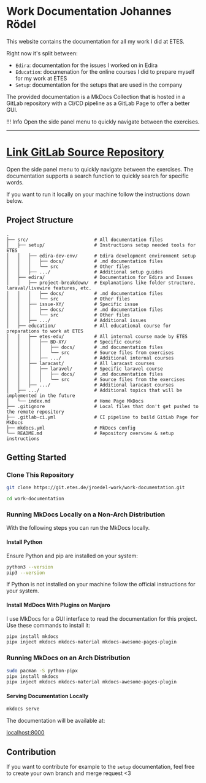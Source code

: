 # Work Documentation Johannes Rödel

This website contains the documentation for all my work I did at ETES. 

Right now it's split between:

- `Edira`: documentation for the issues I worked on in Edira
- `Education`: documenation for the online courses I did to prepare myself for my work at ETES
- `Setup`: documentation for the setups that are used in the company

The provided documentation is a MkDocs Collection that is hosted in a GitLab repository with a CI/CD pipeline as a GitLab Page to offer a better GUI.

!!! Info
    Open the side panel menu to quickly navigate between the exercises.

---

# **[Link GitLab Source Repository](https://git.etes.de/jroedel-work/work-documentation.git)**

Open the side panel menu to quickly navigate between the exercises. The documentation supports a search function to quickly search for specific words.

If you want to run it locally on your machine follow the instructions down below. 

## Project Structure 

```
.
├── src/                        # All documentation files
│   ├── setup/                  # Instructions setup needed tools for ETES
│   │   ├── edira-dev-env/      # Edira development environment setup
│   │   │   ├── docs/           # .md documentation files
│   │   │   └── src             # Other files
│   │   ├── .../                # Additional setup guides
│   ├── edira/                  # Documentation for Edira and Issues
│   │   ├── project-breakdown/  # Explanations like folder structure, laraval/livewire features, etc.
│   │   │   ├── docs/           # .md documentation files
│   │   │   └── src             # Other files
│   │   ├── issue-XY/           # Specific issue
│   │   │   ├── docs/           # .md documentation files
│   │   │   └── src             # Other files
│   │   ├── .../                # Additional issues
│   ├── education/              # All educational course for preparations to work at ETES
│   │   ├── etes-edu/           # All internal course made by ETES
│   │   │   ├── BD-XY/          # Specific course
│   │   │   │   ├── docs/       # .md documentation files
│   │   │   │   └── src         # Source files from exercises
│   │   │   ├── .../            # Additional internal courses
│   │   ├── laracast/           # All laracast courses
│   │   │   ├── laravel/        # Specific laravel course
│   │   │   │   ├── docs/       # .md documentation files
│   │   │   │   └── src         # Source files from the exercises  
│   │   ├── .../                # Additional laracast courses
│   ├── .../                    # Additional topics that will be implemented in the future        
│   └── index.md                # Home Page MkDocs 
├── .gitignore                  # Local files that don't get pushed to the remote repository
├── .gitlab-ci.yml              # CI pipeline to build GitLab Page for MkDocs
├── mkdocs.yml                  # MkDocs config
└── README.md                   # Repository overview & setup instructions
```

## Getting Started

### Clone This Repository

```bash
git clone https://git.etes.de/jroedel-work/work-documentation.git

cd work-documentation
```

### Running MkDocs Locally on a Non-Arch Distribution

With the following steps you can run the MkDocs locally.

#### Install Python 

Ensure Python and pip are installed on your system:

```bash
python3 --version
pip3 --version
```

If Python is not installed on your machine follow the official instructions for your system.

#### Install MdDocs With Plugins on Manjaro

I use MkDocs for a GUI interface to read the documentation for this project. Use these commands to install it:

```bash
pipx install mkdocs
pipx inject mkdocs mkdocs-material mkdocs-awesome-pages-plugin
```

### Running MkDocs on an Arch Distribution

```bash
sudo pacman -S python-pipx
pipx install mkdocs
pipx inject mkdocs mkdocs-material mkdocs-awesome-pages-plugin
```

#### Serving Documentation Locally

```bash
mkdocs serve
```

The documentation will be available at:

[localhost:8000](http://127.0.0.1:8000)

## Contribution 

If you want to contribute for example to the `setup` documentation, feel free to create your own branch and merge request <3